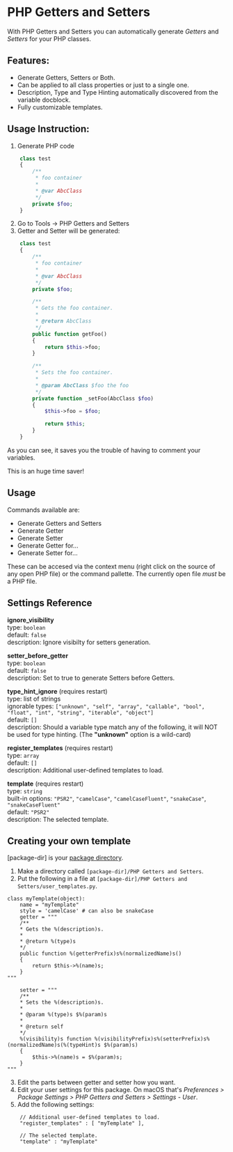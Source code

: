 PHP Getters and Setters
=======================


With PHP Getters and Setters you can automatically generate _Getters_ and _Setters_ for your PHP classes.

Features:
---------

* Generate Getters, Setters or Both.
* Can be applied to all class properties or just to a single one.
* Description, Type and Type Hinting automatically discovered from the variable docblock.
* Fully customizable templates.

Usage Instruction:
------------------

1. Generate PHP code

```php
    class test
    {
        /**
         * foo container
         *
         * @var AbcClass
         */
        private $foo;
    }
```

2. Go to Tools -> PHP Getters and Setters
3. Getter and Setter will be generated:

```php
    class test
    {
        /**
         * foo container
         *
         * @var AbcClass
         */
        private $foo;

        /**
         * Gets the foo container.
         *
         * @return AbcClass
         */
        public function getFoo()
        {
            return $this->foo;
        }

        /**
         * Sets the foo container.
         *
         * @param AbcClass $foo the foo
         */
        private function _setFoo(AbcClass $foo)
        {
            $this->foo = $foo;

            return $this;
        }
    }
```

As you can see, it saves you the trouble of having to comment your variables.

This is an huge time saver!

Usage
-----

Commands available are:

 * Generate Getters and Setters
 * Generate Getter
 * Generate Setter
 * Generate Getter for...
 * Generate Setter for...

These can be accesed via the context menu (right click on the source of any open PHP file) or the command pallette. The currently open file *must* be a PHP file.

Settings Reference
------------------

**ignore_visibility**
<br/>type: `boolean`
<br/>default: `false`
<br/>description: Ignore visibilty for setters generation.

**setter_before_getter**
<br/>type: `boolean`
<br/>default: `false`
<br/>description: Set to true to generate Setters before Getters.

**type_hint_ignore** (requires restart)
<br/>type: list of strings
<br/>ignorable types: `["unknown", "self", "array", "callable", "bool", "float", "int", "string", "iterable", "object"]`
<br/>default: `[]`
<br/>description: Should a variable type match any of the following, it will NOT be used for type hinting. (The **"unknown"** option is a wild-card)

**register_templates** (requires restart)
<br/>type: `array`
<br/>default: `[]`
<br/>description: Additional user-defined templates to load.

**template** (requires restart)
<br/>type: `string`
<br/>built-in options: `"PSR2"`, `"camelCase"`, `"camelCaseFluent"`, `"snakeCase"`, `"snakeCaseFluent"`
<br/>default: `"PSR2"`
<br/>description: The selected template.

Creating your own template
--------------------------


[package-dir] is your [package directory](http://docs.sublimetext.info/en/sublime-text-3/basic_concepts.html#the-packages-directory).

1. Make a directory called `[package-dir]/PHP Getters and Setters`.
2. Put the following in a file at `[package-dir]/PHP Getters and Setters/user_templates.py`.
```
class myTemplate(object):
    name = "myTemplate"
    style = 'camelCase' # can also be snakeCase
    getter = """
    /**
    * Gets the %(description)s.
    *
    * @return %(type)s
    */
    public function %(getterPrefix)s%(normalizedName)s()
    {
        return $this->%(name)s;
    }
"""

    setter = """
    /**
    * Sets the %(description)s.
    *
    * @param %(type)s $%(param)s
    *
    * @return self
    */
    %(visibility)s function %(visibilityPrefix)s%(setterPrefix)s%(normalizedName)s(%(typeHint)s $%(param)s)
    {
        $this->%(name)s = $%(param)s;
    }
"""
```
3. Edit the parts between getter and setter how you want.
4. Edit your user settings for this package. On macOS that's _Preferences > Package Settings > PHP Getters and Setters > Settings - User_.
5. Add the following settings:
```
    // Additional user-defined templates to load.
    "register_templates" : [ "myTemplate" ],

    // The selected template.
    "template" : "myTemplate"
```
